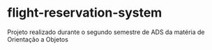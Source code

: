 # flight-reservation-system
Projeto realizado durante o segundo semestre de ADS da matéria de Orientação a Objetos
